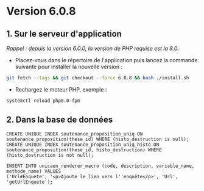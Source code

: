 # Version 6.0.8

## 1. Sur le serveur d'application

*Rappel : depuis la version 6.0.0, la version de PHP requise est la 8.0.*

- Placez-vous dans le répertoire de l'application puis lancez la commande suivante
  pour installer la nouvelle version :

```bash
git fetch --tags && git checkout --force 6.0.8 && bash ./install.sh
```

- Rechargez le moteur PHP, exemple :

```bash
systemctl reload php8.0-fpm
```

## 2. Dans la base de données

```postgresql
CREATE UNIQUE INDEX soutenance_proposition_uniq ON soutenance_proposition(these_id) WHERE (histo_destruction is null);
CREATE UNIQUE INDEX soutenance_proposition_uniq_histo ON soutenance_proposition(these_id, histo_destruction) WHERE (histo_destruction is not null);

INSERT INTO unicaen_renderer_macro (code, description, variable_name, methode_name) VALUES
('Url#Enquete', '<p>Ajoute le lien vers l''enquête</p>', 'Url', 'getUrlEnquete');
```